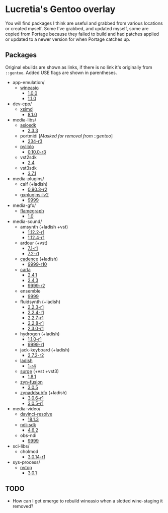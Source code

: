 # Lucretia's Gentoo overlay

You will find packages I think are useful and grabbed from various locations or created myself. Some I've grabbed, and updated myself, some are copied from Portage because they failed to build and had patches applied or updated to a newer version for when Portage catches up.

## Packages

Original ebuilds are shown as links, if there is no link it's originally from ```::gentoo```. Added USE flags are shown in parentheses.

* app-emulation/
  * [wineasio](https://gpo.zugaina.org/AJAX/Ebuild/13005980/View)
    * [1.0.0](./app-emulation/wineasio/wineasio-1.0.0.ebuild)
    * [1.1.0](./app-emulation/wineasio/wineasio-1.1.0.ebuild)
* dev-cpp/
  * [xsimd](https://data.gpo.zugaina.org/spark-overlay/dev-cpp/xsimd/)
    * [8.1.0](./dev-cpp/xsimd/xsimd-8.1.0.ebuild)
* media-libs/
  * [asiosdk](https://gpo.zugaina.org/AJAX/Ebuild/38403542/View)
    * [2.3.3](./media-libs/asio-sdk/../asiosdk/asiosdk-2.3.3.ebuild)
  * portmidi [*Masked for removal from ::gentoo*]
    * [234-r3](./media-libs/portmidi/portmidi-234-r3.ebuild)
  * [pyliblo](https://github.com/gentoo-audio/audio-overlay/blob/master/media-libs/pyliblo/)
    * [0.10.0-r3](./media-libs/pyliblo/pyliblo-0.10.0-r3.ebuild)
  * vst2sdk
    * [2.4](./media-libs/vst2sdk/vst2sdk-2.4.ebuild)
  * vst3sdk
    * [3.7.1](./media-libs/vst3sdk/vst3sdk-3.7.1.ebuild)
* media-plugins/
  * calf (+ladish)
    * [0.90.3-r2](./media-media-plugins/calf/calf-0.90.3-r2.ebuild)
  * [gxplugins-lv2](https://gpo.zugaina.org/AJAX/Ebuild/27861632)
    * [9999](./media-plugins/gxplugins-lv2/gxplugins-lv2-9999.ebuild)
* media-gfx/
  * [flamegraph](https://data.gpo.zugaina.org/SoniFrog/media-gfx/flamegraph/)
    * [1.0](./media-gfx/flamegraph/flamegraph-1.0.ebuild)
* media-sound/
  * amsynth (+ladish +vst)
    * [1.12.2-r1](./media-sound/amsynth/amsynth-1.12.2-r1.ebuild)
    * [1.12.4-r1](./media-sound/amsynth/amsynth-1.12.4-r1.ebuild)
  * ardour (+vst)
    * [7.1-r1](./media-sound/ardour/ardour-7.1-r1.ebuild)
    * [7.2-r1](./media-sound/ardour/ardour-7.2-r1.ebuild)
  * [cadence](https://github.com/gentoo-audio/audio-overlay/blob/master/media-sound/cadence/cadence-9999-r7.ebuild) (+ladish)
    * [9999-r10](./media-sound/cadence/cadence-9999-r10.ebuild)
  * [carla](https://github.com/gentoo-audio/audio-overlay/blob/master/media-sound/carla/carla-9999.ebuild)
    * [2.4.1](./media-sound/carla/carla-2.4.1.ebuild)
    * [2.4.3](./media-sound/carla/carla-2.4.3.ebuild)
    * [9999-r2](./media-sound/carla/carla-9999-r2.ebuild)
  * ensemble
    * [9999](./media-sound/ensembles/ensembles-9999.ebuild)
  * fluidsynth (+ladish)
    * [2.2.3-r1](./media-sound/fluidsynth/fluidsynth-2.2.3-r1.ebuild)
    * [2.2.4-r1](./media-sound/fluidsynth/fluidsynth-2.2.4-r1.ebuild)
    * [2.2.7-r1](./media-sound/fluidsynth/fluidsynth-2.2.7-r1.ebuild)
    * [2.2.8-r1](./media-sound/fluidsynth/fluidsynth-2.2.8-r1.ebuild)
    * [2.3.0-r1](./media-sound/fluidsynth/fluidsynth-2.3.0-r1.ebuild)
  * hydrogen (+ladish)
    * [1.1.0-r1](./media-sound/hydrogen/hydrogen-1.1.0-r1.ebuild)
    * [9999-r1](./media-sound/hydrogen/hydrogen-9999-r1.ebuild)
  * jack-keyboard (+ladish)
    * [2.7.2-r2](media-sound/jack-keyboard/jack-keyboard-2.7.2-r2.ebuild)
  * [ladish](https://github.com/gentoo-audio/audio-overlay/blob/master/media-sound/ladish/ladish-1-r2.ebuild)
    * [1-r4](./media-sound/ladish/ladish-1-r4.ebuild)
  * [surge](https://github.com/gentoo-audio/audio-overlay/issues/298) (+vst +vst3)
    * [1.8.1](./media-sound/surge/surge-1.8.1.ebuild)
  * [zyn-fusion](https://github.com/gentoo-audio/audio-overlay/blob/add-zyn-fusion/media-sound/zyn-fusion/zyn-fusion-3.0.5.ebuild)
    * [3.0.5](./media-sound/zyn-fusion/zyn-fusion-3.0.5.ebuild)
  * [zynaddsubfx](https://github.com/gentoo-audio/audio-overlay/blob/add-zyn-fusion/media-sound/zynaddsubfx/zynaddsubfx-3.0.5-r1.ebuild) (+ladish)
    * [3.0.6-r1](./media-sound/zynaddsubfx/zynaddsubfx-3.0.6-r1.ebuild)
    * [3.0.5-r1](./media-sound/zynaddsubfx/zynaddsubfx-3.0.5-r1.ebuild)
* media-video/
  * [davinci-resolve](https://bugs.gentoo.org/718070)
    * [18.1.3](./media-video/davinci-resolve/davinci-resolve-18.1.3.ebuild)
  * [ndi-sdk](https://gpo.zugaina.org/AJAX/Ebuild/43486515/View)
    * [4.6.2](./media-video/ndi-sdk/ndi-sdk-4.6.2.ebuild)
  * obs-ndi
    * [9999](./media-video/obs-ndi/obs-ndi-9999.ebuild)
* sci-libs/
  * cholmod
    * [3.0.14-r1](sci-libs/cholmod/cholmod-3.0.14-r1.ebuild)
* sys-process/
  * [nvtop](https://data.gpo.zugaina.org/guru/sys-process/nvtop)
    * [3.0.1](sys-process/nvtop/nvtop-3.0.1.ebuild)

## TODO

* How can I get emerge to rebuild wineasio when a slotted wine-staging it removed?
